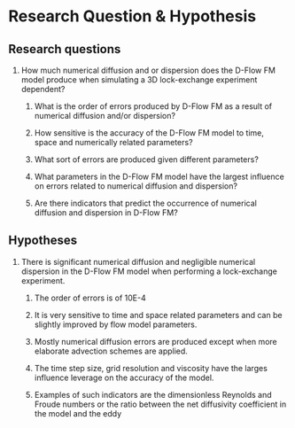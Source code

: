 # Research Question & Hypothesis
## Research questions

1. How much numerical diffusion and or dispersion does the D-Flow FM model produce when simulating a 3D lock-exchange experiment dependent?

    1. What is the order of errors produced by D-Flow FM as a result of numerical diffusion and/or dispersion?

    2. How sensitive is the accuracy of the D-Flow FM model to time, space and numerically related parameters?

    3. What sort of errors are produced given different parameters?

    4. What parameters in the D-Flow FM model have the largest influence on errors related to numerical diffusion and dispersion?

    5. Are there indicators that predict the occurrence of numerical diffusion and dispersion in D-Flow FM?
    

## Hypotheses
1. There is significant numerical diffusion and negligible numerical dispersion in the D-Flow FM model when performing a lock-exchange experiment. 

    1. The order of errors is of 10E-4

    2. It is very sensitive to time and space related parameters and can be slightly improved by flow model parameters.

    3. Mostly numerical diffusion errors are produced except when more elaborate advection schemes are applied. 

    4. The time step size, grid resolution and viscosity have the larges influence leverage on the accuracy of the model.

    5. Examples of such indicators are the dimensionless Reynolds and Froude numbers or the ratio between the net diffusivity coefficient in the model and the eddy 

